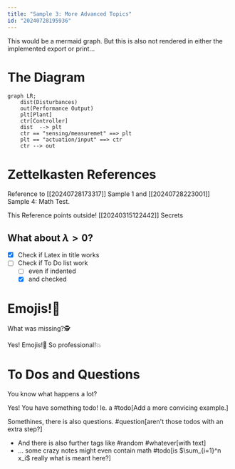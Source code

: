 ```yaml
---
title: "Sample 3: More Advanced Topics"
id: "20240728195936"
---
```


This would be a mermaid graph. But this is also not rendered in either the implemented export or print…

# The Diagram

```mermaid
graph LR;
	dist(Disturbances)
    out(Performance Output)
    plt[Plant]
    ctr[Controller]
    dist  --> plt
    ctr == "sensing/measuremet" ==> plt
    plt == "actuation/input" ==> ctr
    ctr --> out
```

# Zettelkasten References

Reference to [[20240728173317]] Sample 1 and [[20240728223001]] Sample 4: Math Test.

This Reference points outside! [[20240315122442]] Secrets

## What about $\lambda > 0$?

- [x] Check if Latex in title works
- [ ] Check if To Do list work
    - [ ] even if indented
    - [x] and checked

# Emojis!🎉

What was missing?🕵️

Yes! Emojis!🐳 So professional!💥

# To Dos and Questions

You know what happens a lot?

Yes! You have something todo! Ie. a #todo[Add a more convicing example.]

Somethines, there is also questions. #question[aren't those todos with an extra step?]

-   And there is also further tags like #random #whatever[with text]
-   ... some crazy notes might even contain math #todo[is $\sum_{i=1}^n x_i$ really what is meant here?]
